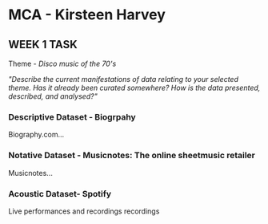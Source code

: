# MCA - Kirsteen Harvey
## WEEK 1 TASK
Theme - *Disco music of the 70's* 

*"Describe the current manifestations of data relating to your selected theme. Has it already been
curated somewhere? How is the data presented, described, and analysed?"* 

### Descriptive Dataset - Biogrpahy 

Biography.com...

### Notative Dataset - Musicnotes: The online sheetmusic retailer

Musicnotes...

### Acoustic Dataset- Spotify  

Live performances and recordings recordings 


